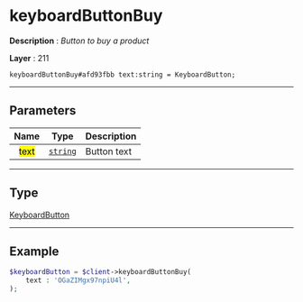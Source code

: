 # keyboardButtonBuy

**Description** : *Button to buy a product*

**Layer** : 211

```tl
keyboardButtonBuy#afd93fbb text:string = KeyboardButton;
```

---

## Parameters

| Name | Type | Description |
| :---: | :---: | :--- |
| <mark>text</mark> | [`string`](type/string) | Button text |

---

## Type

[KeyboardButton](type/KeyboardButton)

---

## Example

```php
$keyboardButton = $client->keyboardButtonBuy(
	text : 'OGaZIMgx97npiU4l',
);
```